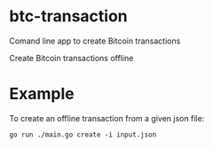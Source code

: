 # btc-transaction
Comand line app to create Bitcoin transactions

Create Bitcoin transactions offline

# Example

To create an offline transaction from a given json file:

```
go run ./main.go create -i input.json
```

